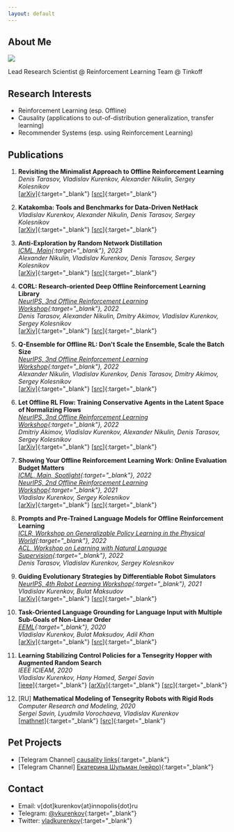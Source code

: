 ```yaml
---
layout: default
---
```


## About Me

<img class="profile-picture" src="avatar.png">

Lead Research Scientist @ Reinforcement Learning Team @ Tinkoff

## Research Interests

- Reinforcement Learning (esp. Offline)
- Causality (applications to out-of-distribution generalization, transfer learning)
- Recommender Systems (esp. using Reinforcement Learning)

## Publications
1. **Revisiting the Minimalist Approach to Offline Reinforcement Learning**   
*Denis Tarasov, Vladislav Kurenkov, Alexander Nikulin, Sergey Kolesnikov*  
[[arXiv]]([https://arxiv.org/abs/2305.09836](https://arxiv.org/abs/2305.09836)){:target="_blank"} [[src]](https://github.com/tinkoff-ai/rebrac){:target="_blank"}

1. **Katakomba: Tools and Benchmarks for Data-Driven NetHack**   
*Vladislav Kurenkov, Alexander Nikulin, Denis Tarasov, Sergey Kolesnikov*  
[[arXiv]]([https://arxiv.org/abs/2306.08772](https://arxiv.org/abs/2306.08772)){:target="_blank"} [[src]](https://github.com/corl-team/katakomba){:target="_blank"}

1. **Anti-Exploration by Random Network Distillation**   
*[ICML, Main](https://arxiv.org/abs/2211.11096){:target="_blank"}, 2023*     
*Alexander Nikulin, Vladislav Kurenkov, Denis Tarasov, Sergey Kolesnikov*  
[[arXiv]]([https://arxiv.org/abs/2211.11096](https://arxiv.org/abs/2301.13616)){:target="_blank"} [[src]](https://github.com/tinkoff-ai/sac-rnd){:target="_blank"}

1. **CORL: Research-oriented Deep Offline Reinforcement Learning Library**   
*[NeurIPS, 3nd Offline Reinforcement Learning Workshop](https://offline-rl-neurips.github.io/2022/index.html){:target="_blank"}, 2022*  
*Denis Tarasov, Alexander Nikulin, Dmitry Akimov, Vladislav Kurenkov, Sergey Kolesnikov*  
[[arXiv]]([https://arxiv.org/abs/2211.11096](https://arxiv.org/abs/2210.07105)){:target="_blank"} [[src]](https://github.com/corl-team/CORL){:target="_blank"}

1. **Q-Ensemble for Offline RL: Don't Scale the Ensemble, Scale the Batch Size**   
*[NeurIPS, 3nd Offline Reinforcement Learning Workshop](https://offline-rl-neurips.github.io/2022/index.html){:target="_blank"}, 2022*  
*Alexander Nikulin, Vladislav Kurenkov, Denis Tarasov, Dmitry Akimov, Sergey Kolesnikov*  
[[arXiv]](https://arxiv.org/abs/2211.11096){:target="_blank"} [[src]](https://github.com/tinkoff-ai/lb-sac){:target="_blank"}

1. **Let Offline RL Flow: Training Conservative Agents in the Latent Space of Normalizing Flows**   
*[NeurIPS, 3nd Offline Reinforcement Learning Workshop](https://offline-rl-neurips.github.io/2022/index.html){:target="_blank"}, 2022*  
*Dmitriy Akimov, Vladislav Kurenkov, Alexander Nikulin, Denis Tarasov, Sergey Kolesnikov*  
[[arXiv]](https://arxiv.org/abs/2110.04156){:target="_blank"} [[src]](https://github.com/tinkoff-ai/cnf){:target="_blank"}

1. **Showing Your Offline Reinforcement Learning Work: Online Evaluation Budget Matters**   
*[ICML, Main, Spotlight](https://proceedings.mlr.press/v162/kurenkov22a.html){:target="_blank"}, 2022*       
*[NeurIPS, 2nd Offline Reinforcement Learning Workshop](https://offline-rl-neurips.github.io/2021/index.html){:target="_blank"}, 2021*  
*Vladislav Kurenkov, Sergey Kolesnikov*  
[[arXiv]](https://arxiv.org/abs/2110.04156){:target="_blank"} [[src]](https://github.com/tinkoff-ai/eop){:target="_blank"}

1. **Prompts and Pre-Trained Language Models for Offline Reinforcement Learning**   
*[ICLR, Workshop on Generalizable Policy Learning in the Physical World](https://ai-workshops.github.io/generalizable-policy-learning-in-the-physical-world/){:target="_blank"}, 2022*   
*[ACL, Workshop on Learning with Natural Language Supervision](https://sites.google.com/princeton.edu/nl-supervision/home?authuser=0){:target="_blank"}, 2022*   
*Denis Tarasov, Vladislav Kurenkov, Sergey Kolesnikov*

1. **Guiding Evolutionary Strategies by Differentiable Robot Simulators**  
*[NeurIPS, 4th Robot Learning Workshop](http://www.robot-learning.ml/2021/){:target="_blank"}, 2021*  
*Vladislav Kurenkov, Bulat Maksudov*  
[[arXiv]](https://arxiv.org/abs/2110.00438){:target="_blank"} [[src]](https://github.com/vkurenkov/guided-es-by-differentiable-simulators){:target="_blank"}

1. **Task-Oriented Language Grounding for Language Input with Multiple Sub-Goals of Non-Linear Order**  
*[EEML](https://www.eeml.eu/){:target="_blank"}, 2020*  
*Vladislav Kurenkov, Bulat Maksudov, Adil Khan*  
[[arXiv]](https://arxiv.org/abs/1910.12354){:target="_blank"} [[src]](https://github.com/vkurenkov/language-grounding-multigoal){:target="_blank"}

1. **Learning Stabilizing Control Policies for a Tensegrity Hopper with Augmented Random Search**  
*IEEE ICIEAM, 2020*  
*Vladislav Kurenkov, Hany Hamed, Sergei Savin*  
 [[ieee]](https://ieeexplore.ieee.org/document/9111973/){:target="_blank"} [[arXiv]](https://arxiv.org/abs/2004.02641){:target="_blank"} [[src]](https://github.com/hany606/tensegrity-vertical-stability){:target="_blank"}

1. [RU] **Mathematical Modeling of Tensegrity Robots with Rigid Rods**  
*Computer Research and Modeling, 2020*  
*Sergei Savin, Lyudmila Vorochaeva, Vladislav Kurenkov*  
[[mathnet]](http://www.mathnet.ru/php/archive.phtml?wshow=paper&jrnid=crm&paperid=819&option_lang=eng){:target="_blank"} [[src]](https://github.com/vkurenkov/tensegrity/){:target="_blank"}

## Pet Projects

* [Telegram Channel] [causality links](https://t.me/causality_links){:target="_blank"}
* [Telegram Channel] [Екатерина Шульман (нейро)](https://t.me/eschulmann_neuro){:target="_blank"}

## Contact

* Email: v[dot]kurenkov{at}innopolis{dot}ru
* Telegram: [@vkurenkov](https://t.me/vkurenkov){:target="_blank"}
* Twitter: [vladkurenkov](https://twitter.com/vladkurenkov){:target="_blank"}
